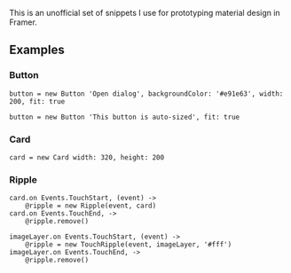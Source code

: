 This is an unofficial set of snippets I use for prototyping material design in Framer.

## Examples

### Button
```
button = new Button 'Open dialog', backgroundColor: '#e91e63', width: 200, fit: true
```
```
button = new Button 'This button is auto-sized', fit: true
```


### Card
```
card = new Card width: 320, height: 200
```

### Ripple
```
card.on Events.TouchStart, (event) ->
	@ripple = new Ripple(event, card)
card.on Events.TouchEnd, ->
	@ripple.remove()
```

```
imageLayer.on Events.TouchStart, (event) ->
	@ripple = new TouchRipple(event, imageLayer, '#fff')
imageLayer.on Events.TouchEnd, ->
	@ripple.remove()
```
